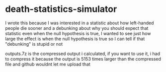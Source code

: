 # death-statistics-simulator
I wrote this because I was interested in a statistic about how left-handed people die sooner and a debunking about why you should expect that statistic even when the null hypothesis is true, I wanted to see just how large the effect is when the null hypothesis is true so I can tell if that "debunking" is stupid or not

outputs.7z is the compressed output i calculated, if you want to use it, i had to compress it because the output is 5153 times larger than the compressed file and github wouldnt let me upload that
